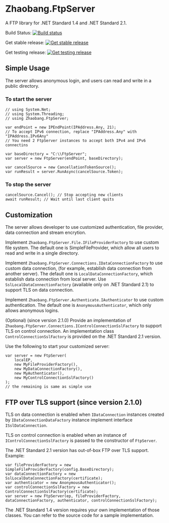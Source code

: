 # Zhaobang.FtpServer
A FTP library for .NET Standard 1.4 and .NET Standard 2.1.

Build Status: [![Build status](https://ci.appveyor.com/api/projects/status/f1nxe8ru98x321s3/branch/master?svg=true)](https://ci.appveyor.com/project/taoyouh/ftpserver/branch/master)

Get stable release: [![Get stable release](https://img.shields.io/nuget/v/Zhaobang.FtpServer.svg)](https://www.nuget.org/packages/Zhaobang.FtpServer/)

Get testing release: [![Get testing release](https://img.shields.io/myget/zhaobang-ftpserver-nightly/vpre/Zhaobang.FtpServer.svg)](https://www.myget.org/feed/zhaobang-ftpserver-nightly/package/nuget/Zhaobang.FtpServer)

## Simple Usage
The server allows anonymous login, and users can read and write in a public directory.
### To start the server
```
// using System.Net;
// using System.Threading;
// using Zhaobang.FtpServer;

var endPoint = new IPEndPoint(IPAddress.Any, 21);
// To accept IPv6 connection, replace "IPAddress.Any" with "IPAddress.IPv6Any"
// You need 2 FtpServer instances to accept both IPv4 and IPv6 connectins

var baseDirectory = "C:\\FtpServer";
var server = new FtpServer(endPoint, baseDirectory);

var cancelSource = new CancellationTokenSource();
var runResult = server.RunAsync(cancelSource.Token);
```
### To stop the server
```
cancelSource.Cancel(); // Stop accepting new clients
await runResult; // Wait until last client quits
```

## Customization
The server allows developer to use customized authentication, file provider, data connection and stream encrytion.

Implement `Zhaobang.FtpServer.File.IFileProviderFactory` to use custom file system. The default one is SimpleFileProvider, which allow all users to read and write in a single directory.

Implement `Zhaobang.FtpServer.Connections.IDataConnectionFactory` to use custom data connection, (for example, establish data connection from another server). The default one is `LocalDataConnectionFactory`, which establish data connection from local server. Use `SslLocalDataConnectionFactory` (available only on .NET Standard 2.1) to support TLS on data connection.

Implement `Zhaobang.FtpServer.Authenticate.IAuthenticator` to use custom authentication. The default one is `AnonymousAuthenticator`, which only allows anonymous logins.

(Optional) (since version 2.1.0) Provide an implementation of `Zhaobang.FtpServer.Connections.IControlConnectionSslFactory` to support TLS on control connection. An implementation class `ControlConnectionSslFactory` is provided on the .NET Standard 2.1 version.

Use the following to start your customized server:
```
var server = new FtpServer(
    localEP,
    new MyFileProviderFactory(),
    new MyDataConnectionFactory(),
    new MyAuthenticator(),
    new MyControlConnectionSslFactory()
);
// the remaining is same as simple use
```

## FTP over TLS support (since version 2.1.0)
TLS on data connection is enabled when `IDataConnection` instances created by `IDataConnectionDataFactory` instance implement interface `ISslDataConnection`.

TLS on control connection is enabled when an instance of `IControlConnectionSslFactory` is passed to the constructor of `FtpServer`.

The .NET Standard 2.1 version has out-of-box FTP over TLS support. Example: 
```
var fileProviderFactory = new SimpleFileProviderFactory(config.BaseDirectory);
var dataConnectionFactory = new SslLocalDataConnectionFactory(certificate);
var authenticator = new AnonymousAuthenticator();
var controlConnectionSslFactory = new ControlConnectionSslFactory(certificate);
var server = new FtpServer(ep, fileProviderFactory, dataConnectionFactory, authenticator, controlConnectionSslFactory);
```

The .NET Standard 1.4 version requires your own implementation of those classes. You can refer to the source code for a sample implementation.